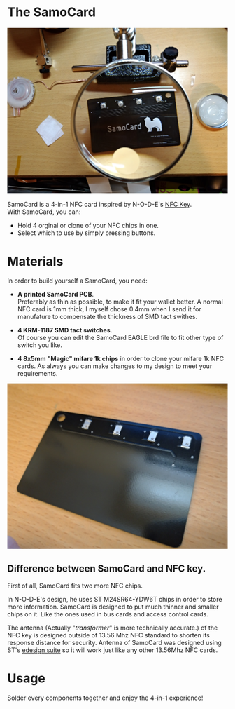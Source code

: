 # The SamoCard

![](images/Samo1.jpg)

SamoCard is a 4-in-1 NFC card inspired by N-O-D-E's [NFC Key].  
With SamoCard, you can:

  - Hold 4 orginal or clone of your NFC chips in one.
  - Select which to use by simply pressing buttons.

# Materials
In order to  build yourself a SamoCard, you need:
  - **A printed SamoCard PCB**.  
    Preferably as thin as possible, to make it fit your wallet better.
    A normal NFC card is 1mm thick, I myself chose 0.4mm when I send it for manufature to      compensate the thickness of SMD tact swithes.

  - **4 KRM-1187 SMD tact switches**.  
  Of course you can edit the SamoCard EAGLE brd file to fit other type of switch you like.

  -  **4 8x5mm "Magic" mifare 1k chips** in order to clone your mifare 1k NFC cards. As always you can make changes to my design to meet your requirements.
  

![](images/Samo2.jpg)

## Difference between SamoCard and NFC key.
First of all, SamoCard fits two more NFC chips. 

In N-O-D-E's design, he uses ST M24SR64-YDW6T chips in order to store more information. SamoCard is designed to put much thinner and smaller chips on it. Like the ones used in bus cards and access control cards.

The antenna (Actually "*transformer*" is more technically accurate.) of the NFC key is designed outside of 13.56 Mhz NFC standard to shorten its response distance for security. Antenna of SamoCard was designed using ST's [edesign suite] so it will work just like any other 13.56Mhz NFC cards.

# Usage
Solder every components together and enjoy the 4-in-1 experience!



   
   [edesign suite]: <https://www.st.com/content/st_com/en/support/resources/edesign.html>
   [NFC Key]: <https://n-o-d-e.net/nfckey.html>
   
